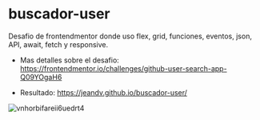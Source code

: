 # buscador-user

Desafio de frontendmentor donde uso flex, grid, funciones, eventos, json, API, await, fetch y responsive.

- Mas detalles sobre el desafio:
https://frontendmentor.io/challenges/github-user-search-app-Q09YOgaH6

- Resultado:
https://jeandv.github.io/buscador-user/

![vnhorbifareii6uedrt4](https://user-images.githubusercontent.com/90219458/153733566-8c367b36-7f3c-494d-a93a-c52f8eb64b1c.jpg)
